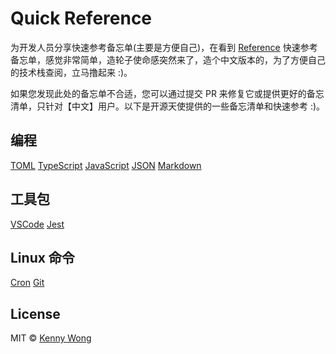 Quick Reference
===

为开发人员分享快速参考备忘单(主要是方便自己)，在看到 [Reference](https://github.com/Randy8080/reference) 快速参考备忘单，感觉非常简单，造轮子使命感突然来了，造个中文版本的，为了方便自己的技术栈查阅，立马撸起来 :)。

如果您发现此处的备忘单不合适，您可以通过提交 PR 来修复它或提供更好的备忘清单，只针对【中文】用户。以下是开源天使提供的一些备忘清单和快速参考 :)。

## 编程

[TOML](./docs/toml.md)
[TypeScript](./docs/typescript.md)
[JavaScript](./docs/javascript.md)
[JSON](./docs/json.md)
[Markdown](./docs/markdown.md)
<!--rehype:class=home-card-->

## 工具包

[VSCode](./docs/vscode.md)
[Jest](./docs/jest.md)
<!--rehype:class=home-card-->

## Linux 命令

[Cron](./docs/cron.md)
[Git](./docs/git.md)
<!--rehype:class=home-card-->

## License

MIT © [Kenny Wong](https://github.com/jaywcjlove)
